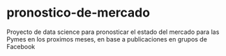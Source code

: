 # pronostico-de-mercado
Proyecto de data science para pronosticar el estado del mercado para las Pymes en los proximos meses, en base a publicaciones en grupos de Facebook
